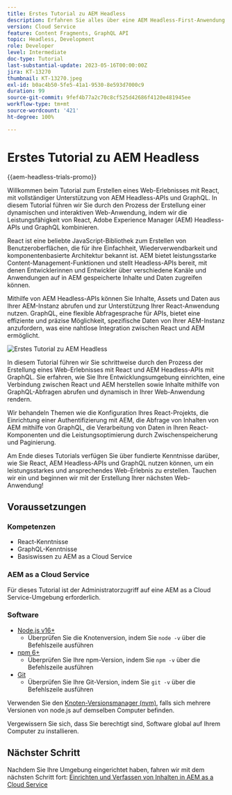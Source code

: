 ```yaml
---
title: Erstes Tutorial zu AEM Headless
description: Erfahren Sie alles über eine AEM Headless-First-Anwendung.
version: Cloud Service
feature: Content Fragments, GraphQL API
topic: Headless, Development
role: Developer
level: Intermediate
doc-type: Tutorial
last-substantial-update: 2023-05-16T00:00:00Z
jira: KT-13270
thumbnail: KT-13270.jpeg
exl-id: b0ac4b50-5fe5-41a1-9530-8e593d7000c9
duration: 99
source-git-commit: 9fef4b77a2c70c8cf525d42686f4120e481945ee
workflow-type: tm+mt
source-wordcount: '421'
ht-degree: 100%

---
```


# Erstes Tutorial zu AEM Headless

{{aem-headless-trials-promo}}

Willkommen beim Tutorial zum Erstellen eines Web-Erlebnisses mit React, mit vollständiger Unterstützung von AEM Headless-APIs und GraphQL. In diesem Tutorial führen wir Sie durch den Prozess der Erstellung einer dynamischen und interaktiven Web-Anwendung, indem wir die Leistungsfähigkeit von React, Adobe Experience Manager (AEM) Headless-APIs und GraphQL kombinieren.

React ist eine beliebte JavaScript-Bibliothek zum Erstellen von Benutzeroberflächen, die für ihre Einfachheit, Wiederverwendbarkeit und komponentenbasierte Architektur bekannt ist. AEM bietet leistungsstarke Content-Management-Funktionen und stellt Headless-APIs bereit, mit denen Entwicklerinnen und Entwickler über verschiedene Kanäle und Anwendungen auf in AEM gespeicherte Inhalte und Daten zugreifen können.

Mithilfe von AEM Headless-APIs können Sie Inhalte, Assets und Daten aus Ihrer AEM-Instanz abrufen und zur Unterstützung Ihrer React-Anwendung nutzen. GraphQL, eine flexible Abfragesprache für APIs, bietet eine effiziente und präzise Möglichkeit, spezifische Daten von Ihrer AEM-Instanz anzufordern, was eine nahtlose Integration zwischen React und AEM ermöglicht.

![Erstes Tutorial zu AEM Headless](./assets/overview/overview.png)

In diesem Tutorial führen wir Sie schrittweise durch den Prozess der Erstellung eines Web-Erlebnisses mit React und AEM Headless-APIs mit GraphQL. Sie erfahren, wie Sie Ihre Entwicklungsumgebung einrichten, eine Verbindung zwischen React und AEM herstellen sowie Inhalte mithilfe von GraphQL-Abfragen abrufen und dynamisch in Ihrer Web-Anwendung rendern.

Wir behandeln Themen wie die Konfiguration Ihres React-Projekts, die Einrichtung einer Authentifizierung mit AEM, die Abfrage von Inhalten von AEM mithilfe von GraphQL, die Verarbeitung von Daten in Ihren React-Komponenten und die Leistungsoptimierung durch Zwischenspeicherung und Paginierung.

Am Ende dieses Tutorials verfügen Sie über fundierte Kenntnisse darüber, wie Sie React, AEM Headless-APIs und GraphQL nutzen können, um ein leistungsstarkes und ansprechendes Web-Erlebnis zu erstellen. Tauchen wir ein und beginnen wir mit der Erstellung Ihrer nächsten Web-Anwendung!

## Voraussetzungen

### Kompetenzen

+ React-Kenntnisse
+ GraphQL-Kenntnisse
+ Basiswissen zu AEM as a Cloud Service

### AEM as a Cloud Service

Für dieses Tutorial ist der Administratorzugriff auf eine AEM as a Cloud Service-Umgebung erforderlich.

### Software

+ [Node.js v16+](https://nodejs.org/de/)
   + Überprüfen Sie die Knotenversion, indem Sie `node -v` über die Befehlszeile ausführen
+ [npm 6+](https://www.npmjs.com/)
   + Überprüfen Sie Ihre npm-Version, indem Sie `npm -v` über die Befehlszeile ausführen
+ [Git](https://git-scm.com/)
   + Überprüfen Sie Ihre Git-Version, indem Sie `git -v` über die Befehlszeile ausführen

Verwenden Sie den [Knoten-Versionsmanager (nvm)](https://github.com/nvm-sh/nvm), falls sich mehrere Versionen von node.js auf demselben Computer befinden.

Vergewissern Sie sich, dass Sie berechtigt sind, Software global auf Ihrem Computer zu installieren.

## Nächster Schritt

Nachdem Sie Ihre Umgebung eingerichtet haben, fahren wir mit dem nächsten Schritt fort: [Einrichten und Verfassen von Inhalten in AEM as a Cloud Service](./1-content-modeling.md)
